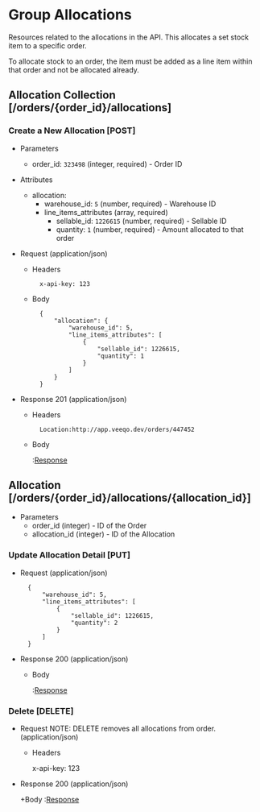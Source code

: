 # Group Allocations

Resources related to the allocations in the API. This allocates a set stock item to a specific order.

To allocate stock to an order, the item must be added as a line item within that order and not be allocated already.

## Allocation Collection [/orders/{order_id}/allocations]

### Create a New Allocation [POST]

+ Parameters
    + order_id: `323498` (integer, required) - Order ID

+ Attributes
    + allocation:
        + warehouse_id: `5` (number, required) - Warehouse ID
        + line_items_attributes (array, required)
            + sellable_id: `1226615` (number, required) - Sellable ID
            + quantity: `1` (number, required) - Amount allocated to that order

+ Request (application/json)

    + Headers

            x-api-key: 123

    + Body

            {
                "allocation": {
                    "warehouse_id": 5,
                    "line_items_attributes": [
                        {
                            "sellable_id": 1226615,
                            "quantity": 1
                        }
                    ]
                }
            }


+ Response 201 (application/json)

    + Headers

            Location:http://app.veeqo.dev/orders/447452

    + Body

         :[Response](responses/allocations/create.json)

## Allocation [/orders/{order_id}/allocations/{allocation_id}]

+ Parameters
    + order_id (integer) - ID of the Order
    + allocation_id (integer) - ID of the Allocation

### Update Allocation Detail [PUT]

+ Request (application/json)

        {
            "warehouse_id": 5,
            "line_items_attributes": [
                {
                    "sellable_id": 1226615,
                    "quantity": 2
                }
            ]
        }

+ Response 200 (application/json)

    + Body
    
        :[Response](responses/allocations/update.json)

### Delete [DELETE]

+ Request NOTE: DELETE removes all allocations from order. (application/json)

    + Headers

        x-api-key: 123

+ Response 200 (application/json)

    +Body
        :[Response](responses/allocations/delete.json)
